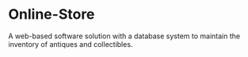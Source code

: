 # Online-Store
A web-based software solution with a database system to maintain the inventory of antiques and collectibles.
